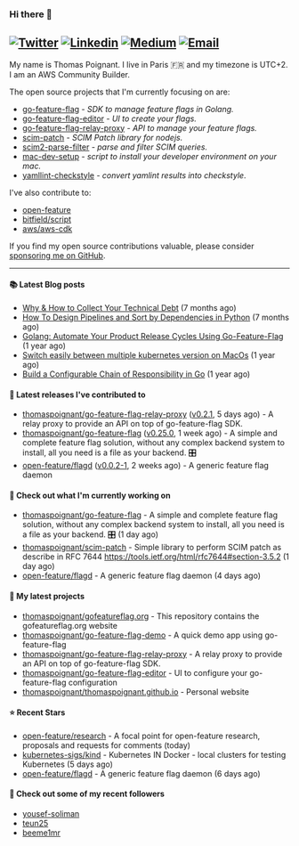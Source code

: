 ### Hi there 👋
[![Twitter](https://img.shields.io/twitter/follow/thomaspoignant?label=Twitter&style=social)](https://twitter.com/thomaspoignant)
[![Linkedin](https://img.shields.io/badge/LinkedIn--_.svg?style=social&logo=linkedin)](https://www.linkedin.com/in/poignantthomas/)
[![Medium](https://img.shields.io/badge/medium--_.svg?style=social&logo=medium)](https://thomaspoignant.medium.com/)
[![Email](https://img.shields.io/badge/email--_.svg?logo=Gmail&style=social)](mailto:thomas.poignant@gmail.com)
-----------

My name is Thomas Poignant. I live in Paris 🇫🇷 and my timezone is UTC+2.  
I am an AWS Community Builder.

The open source projects that I'm currently focusing on are:
- [go-feature-flag](https://github.com/thomaspoignant/go-feature-flag) _- SDK to manage feature flags in Golang._
- [go-feature-flag-editor](https://github.com/thomaspoignant/go-feature-flag-editor) _- UI to create your flags._
- [go-feature-flag-relay-proxy](https://github.com/thomaspoignant/go-feature-flag-relay-proxy) _- API to manage your feature flags._
- [scim-patch](https://github.com/thomaspoignant/scim-patch) _- SCIM Patch library for nodejs._
- [scim2-parse-filter](https://github.com/thomaspoignant/scim2-parse-filter) _- parse and filter SCIM queries._
- [mac-dev-setup](https://github.com/thomaspoignant/mac-dev-setup) _- script to install your developer environment on your mac._
- [yamllint-checkstyle](https://github.com/thomaspoignant/yamllint-checkstyle) _- convert yamlint results into checkstyle_.

I've also contribute to:
- [open-feature](https://github.com/open-feature)
- [bitfield/script](https://github.com/bitfield/script)
- [aws/aws-cdk](https://github.com/aws/aws-cdk)

If you find my open source contributions valuable, please consider [sponsoring me on GitHub](https://github.com/sponsors/thomaspoignant/).

-----------

#### 📚 Latest Blog posts

- [Why &amp; How to Collect Your Technical Debt](https://medium.com/geekculture/why-how-to-collect-your-technical-debt-bd917960eee?source=rss-9a58464dd8e9------2) (7 months ago)
- [How To Design Pipelines and Sort by Dependencies in Python](https://betterprogramming.pub/how-to-design-pipelines-and-sort-by-dependencies-in-python-ed876495a826?source=rss-9a58464dd8e9------2) (7 months ago)
- [Golang: Automate Your Product Release Cycles Using Go-Feature-Flag](https://betterprogramming.pub/automate-your-product-release-cycles-using-go-feature-flag-6ab73f869f?source=rss-9a58464dd8e9------2) (1 year ago)
- [Switch easily between multiple kubernetes version on MacOs](https://faun.pub/switch-easily-between-multiple-kubernetes-version-on-macos-9d61b9bc8287?source=rss-9a58464dd8e9------2) (1 year ago)
- [Build a Configurable Chain of Responsibility in Go](https://betterprogramming.pub/build-a-configurable-chain-of-responsibility-in-go-80a7cdcd1ab2?source=rss-9a58464dd8e9------2) (1 year ago)

#### 🚀 Latest releases I've contributed to

- [thomaspoignant/go-feature-flag-relay-proxy](https://github.com/thomaspoignant/go-feature-flag-relay-proxy) ([v0.2.1](https://github.com/thomaspoignant/go-feature-flag-relay-proxy/releases/tag/v0.2.1), 5 days ago) - A relay proxy to provide an API on top of go-feature-flag SDK.
- [thomaspoignant/go-feature-flag](https://github.com/thomaspoignant/go-feature-flag) ([v0.25.0](https://github.com/thomaspoignant/go-feature-flag/releases/tag/v0.25.0), 1 week ago) - A simple and complete feature flag solution, without any complex backend system to install, all you need is a file as your backend. 🎛️
- [open-feature/flagd](https://github.com/open-feature/flagd) ([v0.0.2-1](https://github.com/open-feature/flagd/releases/tag/v0.0.2-1), 2 weeks ago) - A generic feature flag daemon

#### 👷 Check out what I'm currently working on

- [thomaspoignant/go-feature-flag](https://github.com/thomaspoignant/go-feature-flag) - A simple and complete feature flag solution, without any complex backend system to install, all you need is a file as your backend. 🎛️ (1 day ago)
- [thomaspoignant/scim-patch](https://github.com/thomaspoignant/scim-patch) - Simple library to perform SCIM patch as describe in RFC 7644 https://tools.ietf.org/html/rfc7644#section-3.5.2 (1 day ago)
- [open-feature/flagd](https://github.com/open-feature/flagd) - A generic feature flag daemon (4 days ago)


#### 🌱 My latest projects

- [thomaspoignant/gofeatureflag.org](https://github.com/thomaspoignant/gofeatureflag.org) - This repository contains the gofeatureflag.org website
- [thomaspoignant/go-feature-flag-demo](https://github.com/thomaspoignant/go-feature-flag-demo) - A quick demo app using go-feature-flag
- [thomaspoignant/go-feature-flag-relay-proxy](https://github.com/thomaspoignant/go-feature-flag-relay-proxy) - A relay proxy to provide an API on top of go-feature-flag SDK.
- [thomaspoignant/go-feature-flag-editor](https://github.com/thomaspoignant/go-feature-flag-editor) - UI to configure your go-feature-flag configuration
- [thomaspoignant/thomaspoignant.github.io](https://github.com/thomaspoignant/thomaspoignant.github.io) - Personal website

#### ⭐ Recent Stars

- [open-feature/research](https://github.com/open-feature/research) - A focal point for open-feature research, proposals and requests for comments (today)
- [kubernetes-sigs/kind](https://github.com/kubernetes-sigs/kind) - Kubernetes IN Docker - local clusters for testing Kubernetes (5 days ago)
- [open-feature/flagd](https://github.com/open-feature/flagd) - A generic feature flag daemon (6 days ago)


#### 👯 Check out some of my recent followers

- [yousef-soliman](https://github.com/yousef-soliman)
- [teun25](https://github.com/teun25)
- [beeme1mr](https://github.com/beeme1mr)
